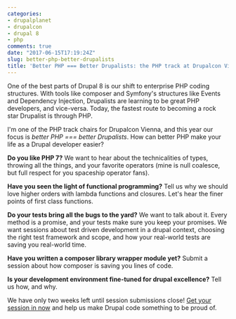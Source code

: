 ```yaml
---
categories:
- drupalplanet
- drupalcon
- drupal 8
- php
comments: true
date: "2017-06-15T17:19:24Z"
slug: better-php-better-drupalists
title: 'Better PHP === Better Drupalists: the PHP track at Drupalcon Vienna'
---
```


One of the best parts of Drupal 8 is our shift to enterprise PHP coding structures. With tools like composer and Symfony's structures like Events and Dependency Injection, Drupalists are learning to be great PHP developers, and vice-versa. Today, the fastest route to becoming a rock star Drupalist is through PHP.

I'm one of the PHP track chairs for Drupalcon Vienna, and this year our focus is *better PHP === better Drupalists*. How can better PHP make your life as a Drupal developer easier?

<!--more--> 

**Do you like PHP 7?** We want to hear about the technicalities of types, throwing all the things, and your favorite operators (mine is null coalesce, but full respect for you spaceship operator fans). 

**Have you seen the light of functional programming?** Tell us why we should love higher orders with lambda functions and closures. Let's hear the finer points of first class functions.

**Do your tests bring all the bugs to the yard?** We want to talk about it. Every method is a promise, and your tests make sure you keep your promises. We want sessions about test driven development in a drupal context, choosing the right test framework and scope, and how your real-world tests are saving you real-world time.

**Have you written a composer library wrapper module yet?** Submit a session about how composer is saving you lines of code.

**Is your development environment fine-tuned for drupal excellence?** Tell us how, and why.

We have only two weeks left until session submissions close! [Get your session in now](https://events.drupal.org/node/add/session?og_group_ref=14447) and help us make Drupal code something to be proud of.
